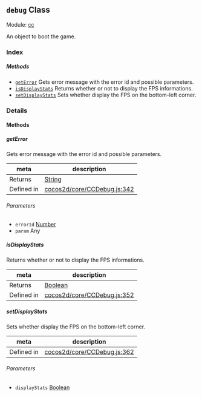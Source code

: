 ## `debug` Class



Module: [cc](../modules/cc.md)


An object to boot the game.



### Index



##### Methods

  - [`getError`](#geterror) Gets error message with the error id and possible parameters.
  - [`isDisplayStats`](#isdisplaystats) Returns whether or not to display the FPS informations.
  - [`setDisplayStats`](#setdisplaystats) Sets whether display the FPS on the bottom-left corner.



### Details




<!-- Method Block -->
#### Methods


##### getError

Gets error message with the error id and possible parameters.

| meta | description |
|------|-------------|
| Returns | <a href="https://developer.mozilla.org/en/JavaScript/Reference/Global_Objects/String" class="crosslink external" target="_blank">String</a> 
| Defined in | [cocos2d/core/CCDebug.js:342](https://github.com/cocos-creator/engine/blob/793ed1e41a1e981ef927cb5ecccb6f051f942b50/cocos2d/core/CCDebug.js#L342) |

###### Parameters
- `errorId` <a href="https://developer.mozilla.org/en/JavaScript/Reference/Global_Objects/Number" class="crosslink external" target="_blank">Number</a> 
- `param` Any 


##### isDisplayStats

Returns whether or not to display the FPS informations.

| meta | description |
|------|-------------|
| Returns | <a href="https://developer.mozilla.org/en/JavaScript/Reference/Global_Objects/Boolean" class="crosslink external" target="_blank">Boolean</a> 
| Defined in | [cocos2d/core/CCDebug.js:352](https://github.com/cocos-creator/engine/blob/793ed1e41a1e981ef927cb5ecccb6f051f942b50/cocos2d/core/CCDebug.js#L352) |



##### setDisplayStats

Sets whether display the FPS on the bottom-left corner.

| meta | description |
|------|-------------|
| Defined in | [cocos2d/core/CCDebug.js:362](https://github.com/cocos-creator/engine/blob/793ed1e41a1e981ef927cb5ecccb6f051f942b50/cocos2d/core/CCDebug.js#L362) |

###### Parameters
- `displayStats` <a href="https://developer.mozilla.org/en/JavaScript/Reference/Global_Objects/Boolean" class="crosslink external" target="_blank">Boolean</a> 



